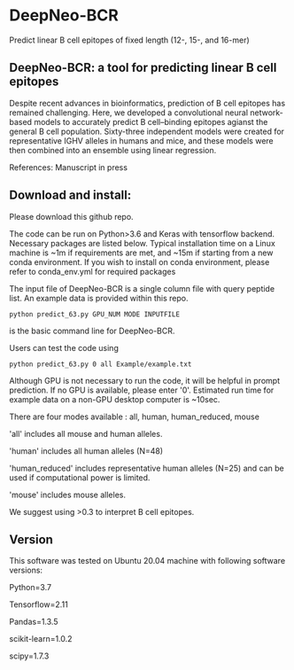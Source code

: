 # DeepNeo-BCR
Predict linear B cell epitopes of fixed length (12-, 15-, and 16-mer)

## DeepNeo-BCR: a tool for predicting linear B cell epitopes 

Despite recent advances in bioinformatics, prediction of B cell epitopes has remained challenging. Here, we developed a convolutional neural network-based models to accurately predict B cell–binding epitopes agianst the general B cell population. Sixty-three independent models were created for representative IGHV alleles in humans and mice, and these models were then combined into an ensemble using linear regression.

References: Manuscript in press


## Download and install:

Please download this github repo.

The code can be run on Python>3.6 and Keras with tensorflow backend.
Necessary packages are listed below.
Typical installation time on a Linux machine is ~1m if requirements are met, and ~15m if starting from a new conda environment.
If you wish to install on conda environment, please refer to conda_env.yml for required packages


The input file of DeepNeo-BCR is a single column file with query peptide list.
An example data is provided within this repo.

```
python predict_63.py GPU_NUM MODE INPUTFILE
```
is the basic command line for DeepNeo-BCR.

Users can test the code using

```
python predict_63.py 0 all Example/example.txt
```

Although GPU is not necessary to run the code, it will be helpful in prompt prediction.
If no GPU is available, please enter '0'.
Estimated run time for example data on a non-GPU desktop computer is ~10sec.

There are four modes available : all, human, human_reduced, mouse

'all' includes all mouse and human alleles.

'human' includes all human alleles (N=48)

'human_reduced' includes representative human alleles (N=25) and can be used if computational power is limited.

'mouse' includes mouse alleles.

We suggest using >0.3 to interpret B cell epitopes.

## Version
This software was tested on Ubuntu 20.04 machine with following software versions:


Python=3.7

Tensorflow=2.11

Pandas=1.3.5

scikit-learn=1.0.2

scipy=1.7.3

